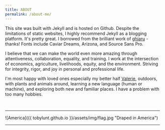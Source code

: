```yaml
---
title: ABOUT
permalink: /about-me/
---
```


This site was built with Jekyll and is hosted on Github. Despite the limitations of static websites, I highly recommend Jekyll as a blogging platform. It's pretty great. I borrowed from the brilliant work of [ghjaru](http://github.com/gfjaru/Kiko) - thanks! Fonts include Caviar Dreams, Arizona, and Source Sans Pro.   

I believe that we can make the world even more amazing through attentiveness, collaboration, equality, and training. I work at the intersection of economics, agriculture, livelihoods, equity, and the environment. Striving for integrity, rigor, and joy in personal and professional life.   

I'm most happy with loved ones especially my better half [Valerie](http://mighti.co), outdoors, with plants and animals around, learning a new language (human or machine), and exploring both new and familiar places. I have a problem with too many hobbies.   

<br>
<hr>
![America]({{ tobylunt.github.io }}/assets/img/flag.jpg "Draped in America")
<hr>

